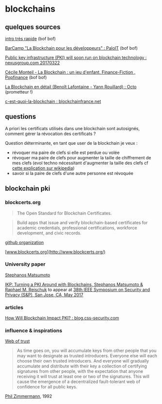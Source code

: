 # blockchains

## quelques sources

[intro très rapide](https://www.youtube.com/watch?v=r43LhSUUGTQ) (bof bof)

[BarCamp "La Blockchain pour les développeurs" : PaloIT](https://www.youtube.com/watch?v=6hmQT8H-JJk) (bof bof)

[Public key infrastructure (PKI) will soon run on blockchain technology : nexusgroup.com 20170322](https://www.nexusgroup.com/blog/public-key-infrastructure-pki-will-soon-run-blockchain-technology/)

[Cécile Monteil - La Blockchain : un jeu d'enfant, Finance-Fiction , Popfinance](https://www.youtube.com/watch?v=cL1PWRaZq4g) (bof bof)

[La Blockchain en détail (Benoît Lafontaine - Yann Rouillard) : Octo](https://www.youtube.com/watch?v=J0MgFQ-j6nE) (prometteur !)

[c-est-quoi-la-blockchain : blockchainfrance.net](https://blockchainfrance.net/decouvrir-la-blockchain/c-est-quoi-la-blockchain/)

## questions

A priori les certificats utilisés dans une blockchain sont autosignés, comment gérer la révocation des certificats ?

Question déterminante, en tant que user de la blockchain je veux :
- révoquer ma paire de clefs si elle est perdue ou volée
- révoquer ma paire de clefs pour augmenter la taille de chiffrement de mes clefs (evol techno nécessitant d'augmenter la taille des clefs cf [cette explication sur wikipedia](https://fr.wikipedia.org/wiki/Chiffrement_RSA#S.C3.A9curit.C3.A9))
- savoir si la paire de clefs d'une autre personne est révoquée

## blockchain pki

### blockcerts.org

> The Open Standard for Blockchain Certificates.

> Build apps that issue and verify blockchain-based certificates for academic credentials, professional certifications, workforce development, and civic records.

[github organization](https://github.com/blockchain-certificates)

[www.blockcerts.org](http://www.blockcerts.org/)

### University paper

[Stephanos Matsumoto](http://www.stevematsumoto.net/cv/)

[IKP: Turning a PKI Around with Blockchains, Stephanos Matsumoto & Raphael M. Reischuk](https://eprint.iacr.org/2016/1018.pdf) to appear at [38th IEEE Symposium on Security and Privacy (S&P), San Jose, CA, May 2017](http://www.ieee-security.org/TC/SP2017/program-papers.html)

### articles

[How Will Blockchain Impact PKI? : blog.css-security.com](https://blog.css-security.com/blog/how-will-blockchain-impact-pki)

### influence & inspirations

[Web of trust](https://en.wikipedia.org/wiki/Web_of_trust)

> As time goes on, you will accumulate keys from other people that you may want to designate as trusted introducers. Everyone else will each choose their own trusted introducers. And everyone will gradually accumulate and distribute with their key a collection of certifying signatures from other people, with the expectation that anyone receiving it will trust at least one or two of the signatures. This will cause the emergence of a decentralized fault-tolerant web of confidence for all public keys.

 [Phil Zimmermann](https://en.wikipedia.org/wiki/Phil_Zimmermann), 1992

